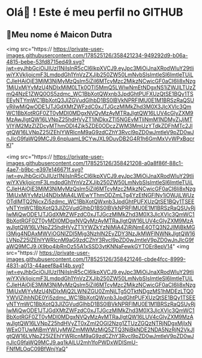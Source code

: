 # Olá🤚 ! Este é meu perfil no GITHUB
## 👻Meu nome é Maicon Dutra
<img src="https://
https://private-user-images.githubusercontent.com/178525126/358421234-949292d9-b06a-4815-bebe-53fd8715ed49.svg?jwt=eyJhbGciOiJIUzI1NiIsInR5cCI6IkpXVCJ9.eyJpc3MiOiJnaXRodWIuY29tIiwiYXVkIjoicmF3LmdpdGh1YnVzZXJjb250ZW50LmNvbSIsImtleSI6ImtleTUiLCJleHAiOjE3MjM3NjMyMzQsIm5iZiI6MTcyMzc2MjkzNCwicGF0aCI6Ii8xNzg1MjUxMjYvMzU4NDIxMjM0LTk0OTI5MmQ5LWIwNmEtNDgxNS1iZWJlLTUzZmQ4NzE1ZWQ0OS5zdmc_WC1BbXotQWxnb3JpdGhtPUFXUzQtSE1BQy1TSEEyNTYmWC1BbXotQ3JlZGVudGlhbD1BS0lBVkNPRFlMU0E1M1BRSzRaQSUyRjIwMjQwODE1JTJGdXMtZWFzdC0xJTJGczMlMkZhd3M0X3JlcXVlc3QmWC1BbXotRGF0ZT0yMDI0MDgxNVQyMzAyMTRaJlgtQW16LUV4cGlyZXM9MzAwJlgtQW16LVNpZ25hdHVyZT1iNDkxZTI5NGEyMTliNmM1NDMyZjJjMTVlYjM2MzZlZDcyMThmODI4Zjk5ZDE0ODczZWM3MmUzYTdkZDFhMTc2JlgtQW16LVNpZ25lZEhlYWRlcnM9aG9zdCZhY3Rvcl9pZD0wJmtleV9pZD0wJnJlcG9faWQ9MCJ9.6npluamL9CYwJXL9DuyDB2G4R1h6GmMxVvWPxBqcrKI"

<img src="https://
https://private-user-images.githubusercontent.com/178525126/358421208-a0a8f86f-88c1-4ae7-b9bc-e397e146671f.svg?jwt=eyJhbGciOiJIUzI1NiIsInR5cCI6IkpXVCJ9.eyJpc3MiOiJnaXRodWIuY29tIiwiYXVkIjoicmF3LmdpdGh1YnVzZXJjb250ZW50LmNvbSIsImtleSI6ImtleTUiLCJleHAiOjE3MjM3NjMyMzQsIm5iZiI6MTcyMzc2MjkzNCwicGF0aCI6Ii8xNzg1MjUxMjYvMzU4NDIxMjA4LWEwYThmODZmLTg4YzEtNGFlNy1iOWJjLWUzOTdlMTQ2NjcxZi5zdmc_WC1BbXotQWxnb3JpdGhtPUFXUzQtSE1BQy1TSEEyNTYmWC1BbXotQ3JlZGVudGlhbD1BS0lBVkNPRFlMU0E1M1BRSzRaQSUyRjIwMjQwODE1JTJGdXMtZWFzdC0xJTJGczMlMkZhd3M0X3JlcXVlc3QmWC1BbXotRGF0ZT0yMDI0MDgxNVQyMzAyMTRaJlgtQW16LUV4cGlyZXM9MzAwJlgtQW16LVNpZ25hdHVyZT1jYWZkYzNiMjA4ZjRjNmE4OTQ3N2JlMjBkMGI3Mjg4NDAxMWViOGNlZDI5Mjg3NzhlN2EyZDY3NzJkMWFlNWNkJlgtQW16LVNpZ25lZEhlYWRlcnM9aG9zdCZhY3Rvcl9pZD0wJmtleV9pZD0wJnJlcG9faWQ9MCJ9.jX9bo4jbRnOz55A1xSSD3ytKNNaFewkGYTOEr8epV14"
<img src="https://
https://private-user-images.githubusercontent.com/178525126/358421246-cbde4fcc-8999-4831-a013-44aeef8a414b.svg?jwt=eyJhbGciOiJIUzI1NiIsInR5cCI6IkpXVCJ9.eyJpc3MiOiJnaXRodWIuY29tIiwiYXVkIjoicmF3LmdpdGh1YnVzZXJjb250ZW50LmNvbSIsImtleSI6ImtleTUiLCJleHAiOjE3MjM3NjMyMzQsIm5iZiI6MTcyMzc2MjkzNCwicGF0aCI6Ii8xNzg1MjUxMjYvMzU4NDIxMjQ2LWNiZGU0ZmNjLTg5OTktNDgzMS1hMDEzLTQ0YWVlZjhhNDE0Yi5zdmc_WC1BbXotQWxnb3JpdGhtPUFXUzQtSE1BQy1TSEEyNTYmWC1BbXotQ3JlZGVudGlhbD1BS0lBVkNPRFlMU0E1M1BRSzRaQSUyRjIwMjQwODE1JTJGdXMtZWFzdC0xJTJGczMlMkZhd3M0X3JlcXVlc3QmWC1BbXotRGF0ZT0yMDI0MDgxNVQyMzAyMTRaJlgtQW16LUV4cGlyZXM9MzAwJlgtQW16LVNpZ25hdHVyZT0xZmI2OGI2Nzg1ZTUzZGQzNTRjNDgxMjIxNWExOTUwMjBmYWUyMWZmMWMzMjQ5ZTQ3NjBkNDE2NDA5NzRjN2VkJlgtQW16LVNpZ25lZEhlYWRlcnM9aG9zdCZhY3Rvcl9pZD0wJmtleV9pZD0wJnJlcG9faWQ9MCJ9.aq1kAlLU2mh1foPWDxWDISmU-FNfMLOqC09BfWnjYaQ"
